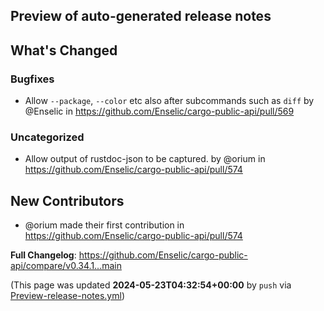 ## Preview of auto-generated release notes
<!-- Release notes generated using configuration in .github/release.yml at main -->

## What's Changed
### Bugfixes
* Allow `--package`, `--color` etc also after subcommands such as `diff` by @Enselic in https://github.com/Enselic/cargo-public-api/pull/569
### Uncategorized
* Allow output of rustdoc-json to be captured. by @orium in https://github.com/Enselic/cargo-public-api/pull/574

## New Contributors
* @orium made their first contribution in https://github.com/Enselic/cargo-public-api/pull/574

**Full Changelog**: https://github.com/Enselic/cargo-public-api/compare/v0.34.1...main


(This page was updated **2024-05-23T04:32:54+00:00** by `push` via [Preview-release-notes.yml](https://github.com/Enselic/cargo-public-api/actions/runs/9202268115))
